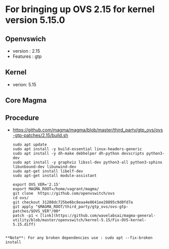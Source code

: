 # For bringing up OVS 2.15 for kernel version 5.15.0

## Openvswich
* version : 2.15
* Features : gtp
  
## Kernel 
* verion: 5.15

## Core Magma

## Procedure
* https://github.com/magma/magma/blob/master/third_party/gtp_ovs/ovs-gtp-patches/2.15/build.sh
  ```
  sudo apt update
  sudo apt install -y build-essential linux-headers-generic
  sudo apt install -y dh-make debhelper dh-python devscripts python3-dev
  sudo apt install -y graphviz libssl-dev python3-all python3-sphinx libunbound-dev libunwind-dev
  sudo apt-get install libelf-dev
  sudo apt-get install module-assistant

  export OVS_VER='2.15'
  export MAGMA_ROOT=/home/vagrant/magma/
  git clone  https://github.com/openvswitch/ovs
  cd ovs/
  git checkout 31288dc725be6bc8eaa4e8641ee28895c9d0fd7a
  git apply "$MAGMA_ROOT/third_party/gtp_ovs/ovs-gtp-patches/$OVS_VER"/00*
  patch -p1 < [link](https://github.com/wavelabsai/magma-general-utility/blob/master/openvswitch/kernel-5.15/Fix-OVS-kernel-5.15.diff)
 ```

**Note**: For any broken dependencies use : sudo apt --fix-broken install
  
